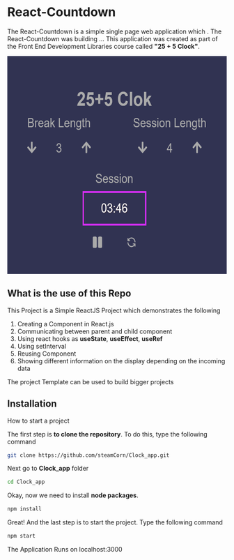 # React-Countdown

The React-Countdown is a simple single page web application which .
The React-Countdown was building ...
This application was created as part of the Front End Development Libraries course called **"25 + 5 Clock"**.


<img src="/src/file/clock_app.png" width="570" height="500">


## What is the use of this Repo

This Project is a Simple ReactJS Project which demonstrates the following

1. Creating a Component in React.js
1. Communicating between parent and child component
1. Using react hooks as **useState**, **useEffect**, **useRef**
1. Using setInterval
1. Reusing Component
1. Showing different information on the display depending on the incoming data

The project Template can be used to build bigger projects

## Installation

How to start a project

The first step is **to clone the repository**. To do this, type the following command

```bash
git clone https://github.com/steamCorn/Clock_app.git
```

Next go to **Clock_app** folder

```bash
cd Clock_app
```

Okay, now we need to install **node packages**.

```bash
npm install
```

Great! And the last step is to start the project. Type the following command

```bash
npm start
```

The Application Runs on localhost:3000

